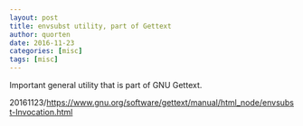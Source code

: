 ```yaml
---
layout: post
title: envsubst utility, part of Gettext
author: quorten
date: 2016-11-23
categories: [misc]
tags: [misc]
---
```


Important general utility that is part of GNU Gettext.

20161123/https://www.gnu.org/software/gettext/manual/html_node/envsubst-Invocation.html
